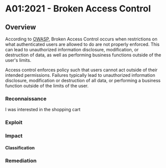 # A01:2021 - Broken Access Control

## Overview
According to [OWASP](https://owasp.org/Top10/A01_2021-Broken_Access_Control/), Broken Access Control occurs when restrictions on what authenticated users are allowed to do are not properly enforced. This can lead to unauthorized information disclosure, modification, or destruction of data, as well as performing business functions outside of the user's limits.

Access control enforces policy such that users cannot act outside of their intended permissions. Failures typically lead to unauthorized information disclosure, modification or destruction of all data, or performing a business function outside of the limits of the user.

### Reconnaissance
I was interested in the shopping cart 


### Exploit

### Impact

#### Classification

### Remediation

